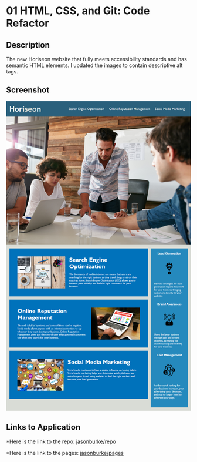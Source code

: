 # 01 HTML, CSS, and Git: Code Refactor

## Description

The new Horiseon website that fully meets accessibility standards and has semantic HTML elements. I updated the images to contain descriptive alt tags.

## Screenshot

![The Horiseon webpage includes a navigation bar, a header image, and cards with text and images at the bottom of the page.](./Assets/images/01-html-css-git-homework-demo.png)

## Links to Application

\*Here is the link to the repo: [jasonburke/repo](https://github.com/Jasonsburke90/hw1b)

\*Here is the link to the pages: [jasonburke/pages](https://jasonsburke90.github.io/hw1b/)
